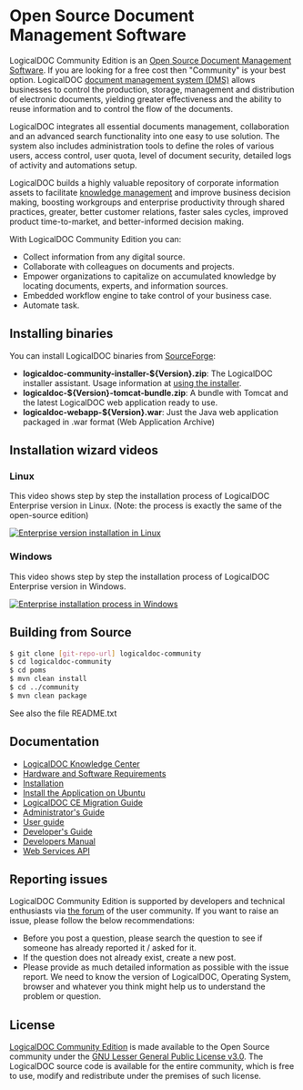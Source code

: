 # Open Source Document Management Software
LogicalDOC Community Edition is an [Open Source Document Management Software](https://www.logicaldoc.com/download-logicaldoc-community). If you are looking for a free cost then "Community" is your best option. LogicalDOC [document management system (DMS)](https://www.logicaldoc.com/solutions/document-management) allows businesses to control the production, storage, management and distribution of electronic documents, yielding greater effectiveness and the ability to reuse information and to control the flow of the documents.

LogicalDOC integrates all essential documents management, collaboration and an advanced search functionality into one easy to use solution. The system also includes administration tools to define the roles of various users, access control, user quota, level of document security, detailed logs of activity and automations setup.

LogicalDOC builds a highly valuable repository of corporate information assets to facilitate [knowledge management](https://www.logicaldoc.com/solutions/knowledge-management) and improve business decision making, boosting workgroups and enterprise productivity through shared practices, greater, better customer relations, faster sales cycles, improved product time-to-market, and better-informed decision making.

With LogicalDOC Community Edition you can:
 * Collect information from any digital source.
 * Collaborate with colleagues on documents and projects.
 * Empower organizations to capitalize on accumulated knowledge by locating documents, experts, and information sources.
 * Embedded workflow engine to take control of your business case.
 * Automate task.
 
## Installing binaries
You can install LogicalDOC binaries from [SourceForge](https://sourceforge.net/projects/logicaldoc/):
 * **logicaldoc-community-installer-${Version}.zip**: The LogicalDOC installer assistant. Usage information at [using the installer](https://docs.logicaldoc.com/en/installation).
 * **logicaldoc-${Version}-tomcat-bundle.zip**: A bundle with Tomcat and the latest LogicalDOC web application ready to use.
 * **logicaldoc-webapp-${Version}.war**: Just the Java web application packaged in .war format (Web Application Archive)

## Installation wizard videos
### Linux
This video shows step by step the installation process of LogicalDOC Enterprise version in Linux.
(Note: the process is exactly the same of the open-source edition)

[![Enterprise version installation in Linux](https://img.youtube.com/vi/Al2Pi5e1wi0/0.jpg)](https://youtu.be/Al2Pi5e1wi0 "Enterprise version installation in Linux")

### Windows
This video shows step by step the installation process of LogicalDOC Enterprise version in Windows.

[![Enterprise installation process in Windows](https://img.youtube.com/vi/mmshkU6_glQ/0.jpg)](https://youtu.be/mmshkU6_glQ "Enterprise installation process in Windows")

## Building from Source
```sh
$ git clone [git-repo-url] logicaldoc-community
$ cd logicaldoc-community
$ cd poms
$ mvn clean install
$ cd ../community
$ mvn clean package
```

See also the file README.txt

## Documentation
 * [LogicalDOC Knowledge Center](https://docs.logicaldoc.com)
 * [Hardware and Software Requirements](https://www.logicaldoc.com/resources/system-requirements)
 * [Installation](https://docs.logicaldoc.com/en/installation)
 * [Install the Application on Ubuntu](https://docs.logicaldoc.com/en/installation/install-on-ubuntu/install-logicaldoc-ubuntu)
 * [LogicalDOC CE Migration Guide](https://wiki.logicaldoc.com/wiki/LogicalDOC_CE_Migration_Guide)
 * [Administrator's Guide](https://docs.logicaldoc.com/en/system/general-informations)
 * [User guide](https://docs.logicaldoc.com/en/entering-in-the-system)
 * [Developer's Guide](https://wiki.logicaldoc.com/wiki/Developer_Guide)
 * [Developers Manual](https://www.logicaldoc.com/documents/logicaldoc-devmanual.pdf)
 * [Web Services API](https://docs.logicaldoc.com/en/web-services-api)

## Reporting issues
LogicalDOC Community Edition is supported by developers and technical enthusiasts via [the forum](http://forums.logicaldoc.com) of the user community. If you want to raise an issue, please follow the below recommendations:
 * Before you post a question, please search the question to see if someone has already reported it / asked for it.
 * If the question does not already exist, create a new post. 
 * Please provide as much detailed information as possible with the issue report. We need to know the version of LogicalDOC, Operating System, browser and whatever you think might help us to understand the problem or question.

## License
[LogicalDOC Community Edition](https://www.logicaldoc.com/download-logicaldoc-community) is made available to the Open Source community under the [GNU Lesser General Public License v3.0](https://www.gnu.org/licenses/lgpl-3.0.en.html).
The LogicalDOC source code is available for the entire community, which is free to use, modify and redistribute under the premises of such license.

